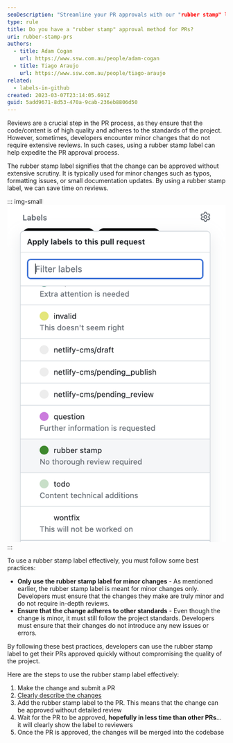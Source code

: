 ```yaml
---
seoDescription: "Streamline your PR approvals with our "rubber stamp" label approach."
type: rule
title: Do you have a "rubber stamp" approval method for PRs?
uri: rubber-stamp-prs
authors:
  - title: Adam Cogan
    url: https://www.ssw.com.au/people/adam-cogan
  - title: Tiago Araujo
    url: https://www.ssw.com.au/people/tiago-araujo
related:
  - labels-in-github
created: 2023-03-07T23:14:05.691Z
guid: 5add9671-8d53-470a-9cab-236eb8806d50
---
```

Reviews are a crucial step in the PR process, as they ensure that the code/content is of high quality and adheres to the  standards of the project. However, sometimes, developers encounter minor changes that do not require extensive reviews. In such cases, using a rubber stamp label can help expedite the PR approval process.

<!--endintro-->

The rubber stamp label signifies that the change can be approved without extensive scrutiny. It is typically used for minor changes such as typos, formatting issues, or small documentation updates. By using a rubber stamp label, we can save time on reviews.

::: img-small
![Figure: "Rubber stamp" label for GitHub Pull Requests](rubber-stamp-pr-label.png)
:::

To use a rubber stamp label effectively, you must follow some best practices:

* **Only use the rubber stamp label for minor changes** - As mentioned earlier, the rubber stamp label is meant for minor changes only. Developers must ensure that the changes they make are truly minor and do not require in-depth reviews.
* **Ensure that the change adheres to other standards** - Even though the change is minor, it must still follow the project standards. Developers must ensure that their changes do not introduce any new issues or errors.

By following these best practices, developers can use the rubber stamp label to get their PRs approved quickly without compromising the quality of the project.

Here are the steps to use the rubber stamp label effectively:

1. Make the change and submit a PR
2. [Clearly describe the changes](/useful-information-on-changes)
3. Add the rubber stamp label to the PR. This means that the change can be approved without detailed review
4. Wait for the PR to be approved, **hopefully in less time than other PRs**... it will clearly show the label to reviewers 
5. Once the PR is approved, the changes will be merged into the codebase
